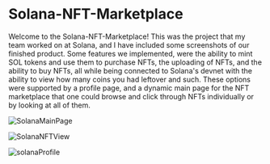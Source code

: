 # Solana-NFT-Marketplace
Welcome to the Solana-NFT-Marketplace! This was the project that my team worked on at Solana, and I have included some screenshots of our finished product. Some features we implemented, were the ability to mint SOL tokens and use them to purchase NFTs, the uploading of NFTs, and the ability to buy NFTs, all while being connected to Solana's devnet with the ability to view how many coins you had leftover and such. These options were supported by a profile page, and a dynamic main page for the NFT marketplace that one could browse and click through NFTs individually or by looking at all of them.

![SolanaMainPage](https://user-images.githubusercontent.com/92128095/213404692-dc44586f-b9ab-42a2-a439-cda1f9e5b8c1.png)

![SolanaNFTView](https://user-images.githubusercontent.com/92128095/213404929-82c376ea-42a2-4c9a-aaa2-07018040927a.png)

![solanaProfile](https://user-images.githubusercontent.com/92128095/213405023-1fb8ede9-3c37-4047-8403-6f0622f920e0.png)

